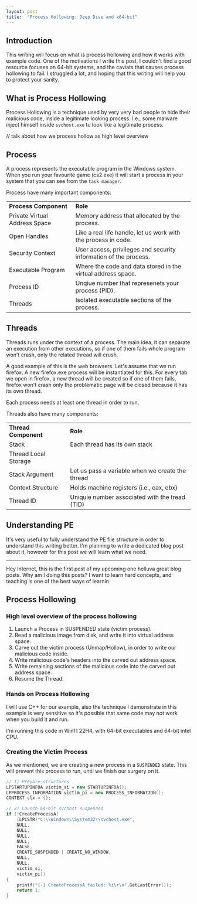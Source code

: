 ```yaml
---
layout: post
title:  "Process Hollowing: Deep Dive and x64-bit"
---
```



## Introduction
This writing will focus on what is process hollowing and how it works with example code. One of the motivations I write this post, I couldn't find a good resource focuses on 64-bit systems, and the caviats that causes process hollowing to fail. I struggled a lot, and hoping that this writing will help you to protect your sanity.

## What is Process Hollowing

Process Hollowing is a technique used by very very bad people to hide their malicious code, inside a legitimate looking process. I.e., some malware inject himself inside `svchost.exe` to look like a legitimate process.

// talk about how we process hollow as high level overview

## Process

A process represents the executable program in the Windows system. When you run your favourite game (cs2.exe) it will start a process in your system that you can see from the `task manager`.

Process have many important components:

|||
|-|-|
|**Process Component**|**Role**|
|Private Virtual Address Space|Memory address that allocated by the process.|
|Open Handles|Like a real life handle, let us work with the process in code.|
|Security Context|User access, privileges and security information of the process.|
|Executable Program|Where the code and data stored in the virtual address space.|
|Process ID|Unqiue number that represenets your process (PID).|
|Threads|Isolated executable sections of the process.|

## Threads

Threads runs under the context of a process. The main idea, it can separate an execution from other executions, so if one of them fails whole program won't crash, only the related thread will crush.

A good example of this is the web browsers. Let's assume that we run firefox. A new firefox.exe process will be instantiated for this. For every tab we open in firefox, a new thread will be created so if one of them fails, firefox won't crash only the problematic page will be closed because it has its own thread.

Each process needs at least one thread in order to run.

Threads also have many components:


|||
|-|-|
|**Thread Component**|**Role**|
|Stack|Each thread has its own stack|
|Thread Local Storage|
|Stack Argument|Let us pass a variable when we create the thread|
|Context Structure|Holds machine registers (i.e., eax, ebx)|
|Thread ID|Uniquie number associated with the tread (TID)|


## Understanding PE

It's very useful to fully understand the PE file structure in order to understand this writing better. I'm planning to write a dedicated blog post about it, however for this post we will learn what we need.

---
Hey Internet, this is the first post of my upcoming one helluva great blog posts. Why am I doing this posts? I want to learn hard concepts, and teaching is one of the best ways of learnin

## Process Hollowing

### High level overview of the process hollowing

1. Launch a Process in SUSPENDED state (victim process).
2. Read a malicious image from disk, and write it into virtual address space.
3. Carve out the victim process (Unmap/Hollow), in order to write our malicious code inside.
4. Write malicious code's headers into the carved out address space.
5. Write remaining sections of the malicious code into the carved out address space.
6. Resume the Thread.

### Hands on Process Hollowing

I will use C++ for our example, also the technique I demonstrate in this example is very sensitive so it's possible that same code may not work when you build it and run.

I'm running this code in Win11 22H4, with 64-bit executables and 64-bit intel CPU. 

### Creating the Victim Process


As we mentioned, we are creating a new process in a `SUSPENDED` state. This will prevent this process to run, until we finish our surgery on it.

```cpp
// 1) Prepare structures
LPSTARTUPINFOA victim_si = new STARTUPINFOA();
LPPROCESS_INFORMATION victim_pi = new PROCESS_INFORMATION();
CONTEXT ctx = {};

// 2) Launch 64‑bit svchost suspended
if (!CreateProcessA(
	(LPCSTR)"C:\\Windows\\System32\\svchost.exe",
	NULL,
	NULL,
	NULL,
	NULL,
	FALSE,
	CREATE_SUSPENDED | CREATE_NO_WINDOW,
	NULL,
	NULL,
	victim_si,
	victim_pi))
{
	printf("[-] CreateProcessA failed: %i\r\n",GetLastError());
	return 1;
}
```


